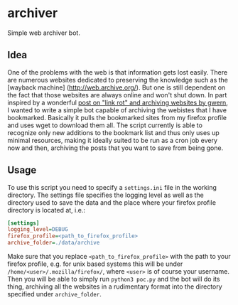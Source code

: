 # archiver

Simple web archiver bot.

## Idea

One of the problems with the web is that information gets lost easily.
There are numerous websites dedicated to preserving the knowledge such as the [wayback machine] (http://web.archive.org/).
But one is still dependent on the fact that those websites are always online and won't shut down.
In part inspired by a wonderful [post on "link rot" and archiving websites by gwern](https://www.gwern.net/Archiving-URLs),
I wanted to write a simple bot capable of archiving the webistes that I have bookmarked.
Basically it pulls the bookmarked sites from my firefox profile and uses wget to download them all.
The script currently is able to recognize only new additions to the bookmark list and thus only uses up minimal resources,
making it ideally suited to be run as a cron job every now and then, archiving the posts that you want to save from being gone.

## Usage
To use this script you need to specify a `settings.ini` file in the working directory.
The settings file specifies the logging level as well as the directory used to save the data and the place where your 
firefox profile directory is located at, i.e.:
```ini
[settings]
logging_level=DEBUG
firefox_profile=<path_to_firefox_profile>
archive_folder=./data/archive
```
Make sure that you replace `<path_to_firefox_profile>` with the path to your firefox profile, e.g. for unix based systems this will be
under `/home/<user>/.mozilla/firefox/`, where `<user>` is of course your username.
Then you will be able to simply run `python3 poc.py` and the bot will do its thing, archiving all the websites in a rudimentary format
into the directory specified under `archive_folder`.
